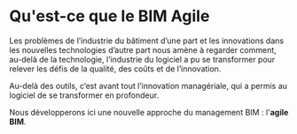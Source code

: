 # Qu'est-ce que le BIM Agile

Les problèmes de l’industrie du bâtiment d’une part et les innovations dans les nouvelles technologies d’autre part nous amène à regarder comment, au-delà de la technologie, l’industrie du logiciel a pu se transformer pour relever les défis de la qualité, des coûts et de l’innovation.

Au-delà des outils, c’est avant tout l’innovation managériale, qui a permis au logiciel de se transformer en profondeur.

Nous développerons ici une nouvelle approche du management BIM : l'**agile BIM**.




